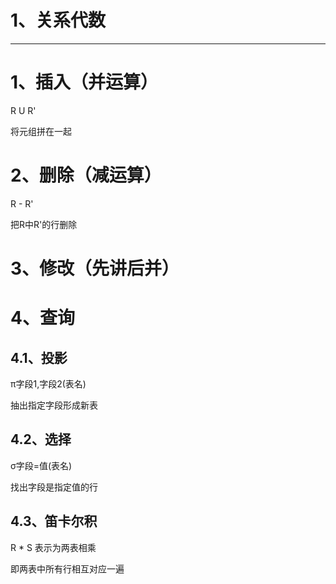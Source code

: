 # 1、关系代数

------



# 1、插入（并运算）

R U R'

将元组拼在一起

# 2、删除（减运算）

R - R'

把R中R'的行删除

# 3、修改（先讲后并）



# 4、查询

## 4.1、投影

π字段1,字段2(表名)

抽出指定字段形成新表

## 4.2、选择

σ字段=值(表名)

找出字段是指定值的行

## 4.3、笛卡尔积

R * S 表示为两表相乘

即两表中所有行相互对应一遍





